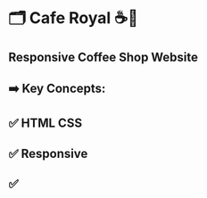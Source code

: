 # 🗂️ Cafe Royal ☕🥯
## Responsive Coffee Shop Website 
## ➡️ Key Concepts:
## ✅ HTML CSS
## ✅ Responsive
## ✅
